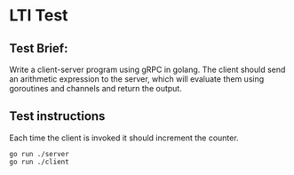 # LTI Test

## Test Brief:


Write a client-server program using gRPC in golang. The client should send an arithmetic expression to the server, which will evaluate them using goroutines and channels and return the output.

## Test instructions

Each time the client is invoked it should increment the counter.

```
go run ./server
go run ./client
```